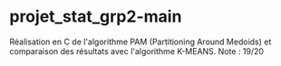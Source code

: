 # projet_stat_grp2-main
 Réalisation en C de l'algorithme PAM (Partitioning Around Medoids) et comparaison des résultats avec l'algorithme K-MEANS. Note : 19/20 
